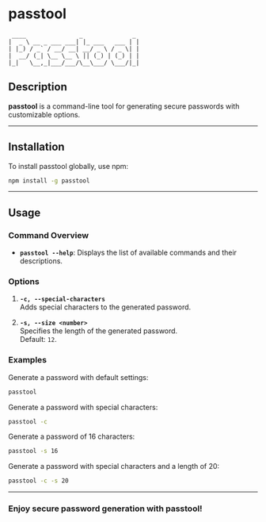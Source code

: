 # **passtool**

```
 ____               _              _ 
|  _ \ __ _ ___ ___| |_ ___   ___ | |
| |_) / _` / __/ __| __/ _ \ / _ \| |
|  __/ (_| \__ \__ \ || (_) | (_) | |
|_|   \__,_|___/___/\__\___/ \___/|_|
```

## **Description**
**passtool** is a command-line tool for generating secure passwords with customizable options.

---

## **Installation**
To install passtool globally, use npm:  
```bash
npm install -g passtool
```

---

## **Usage**

### **Command Overview**
- **`passtool --help`**: Displays the list of available commands and their descriptions.

### **Options**
1. **`-c, --special-characters`**  
   Adds special characters to the generated password.  

2. **`-s, --size <number>`**  
   Specifies the length of the generated password.  
   Default: `12`.  

### **Examples**
Generate a password with default settings:
```bash
passtool
```

Generate a password with special characters:
```bash
passtool -c
```

Generate a password of 16 characters:
```bash
passtool -s 16
```

Generate a password with special characters and a length of 20:
```bash
passtool -c -s 20
```

---

### **Enjoy secure password generation with passtool!**